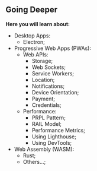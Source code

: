 ## Going Deeper

**Here you will learn about:**

- Desktop Apps:
  - Electron;
- Progressive Web Apps (PWAs):
  - Web APIs:
    - Storage;
    - Web Sockets;
    - Service Workers;
    - Location;
    - Notifications;
    - Device Orientation;
    - Payment;
    - Credentials;
  - Performance:
    - PRPL Pattern;
    - RAIL Model;
    - Performance Metrics;
    - Using Lighthouse;
    - Using DevTools;
- Web Assembly (WASM):
  - Rust;
  - Others...;
